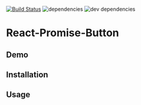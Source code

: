 [![Build Status](https://travis-ci.com/mivia/react-promise-button.svg?branch=master)](https://travis-ci.com/mivia/react-promise-button) ![dependencies](https://img.shields.io/david/mivia/react-promise-button.svg) ![dev dependencies](https://img.shields.io/david/dev/mivia/react-promise-button.svg)

# React-Promise-Button

## Demo
## Installation
## Usage
